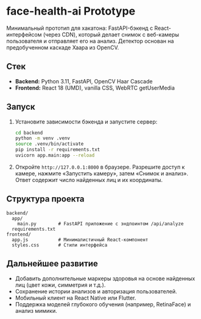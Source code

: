 # face-health-ai Prototype

Минимальный прототип для хакатона: FastAPI-бэкенд с React-интерфейсом (через CDN), который делает снимок с веб-камеры пользователя и отправляет его на анализ. Детектор основан на предобученном каскаде Хаара из OpenCV.

## Стек

- **Backend:** Python 3.11, FastAPI, OpenCV Haar Cascade
- **Frontend:** React 18 (UMD), vanilla CSS, WebRTC getUserMedia

## Запуск

1. Установите зависимости бэкенда и запустите сервер:

   ```bash
   cd backend
   python -m venv .venv
   source .venv/bin/activate
   pip install -r requirements.txt
   uvicorn app.main:app --reload
   ```

2. Откройте `http://127.0.0.1:8000` в браузере. Разрешите доступ к камере, нажмите «Запустить камеру», затем «Снимок и анализ». Ответ содержит число найденных лиц и их координаты.

## Структура проекта

```
backend/
  app/
    main.py        # FastAPI приложение с эндпоинтом /api/analyze
  requirements.txt
frontend/
  app.js           # Минималистичный React-компонент
  styles.css       # Стили интерфейса
```

## Дальнейшее развитие

- Добавить дополнительные маркеры здоровья на основе найденных лиц (цвет кожи, симметрия и т.д.).
- Сохранение истории анализов и авторизация пользователей.
- Мобильный клиент на React Native или Flutter.
- Поддержка моделей глубокого обучения (например, RetinaFace) и анализ мимики.
